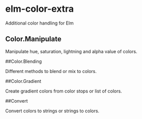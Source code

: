 # elm-color-extra
Additional color handling for Elm

## Color.Manipulate

Manipulate hue, saturation, lightning and alpha value of colors.

##Color.Blending

Different methods to blend or mix to colors.


##Color.Gradient

Create gradient colors from color stops or list of colors.

##Convert

Convert colors to strings or strings to colors.
